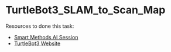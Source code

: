# TurtleBot3_SLAM_to_Scan_Map

Resources to done this task:

- [Smart Methods AI Session](https://drive.google.com/drive/folders/1xdp8pjUqNFD8gb7t9sgbrlvPcpnjsSC1)
- [TurtleBot3 Website](https://emanual.robotis.com/docs/en/platform/turtlebot3/quick-start/)
